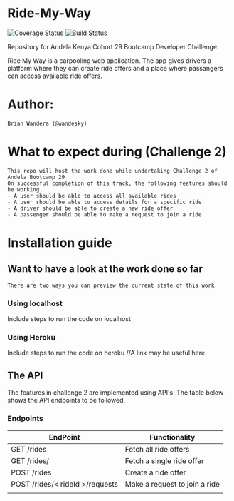 # Ride-My-Way
[![Coverage Status](https://coveralls.io/repos/github/wandesky/lets-ride/badge.svg?branch=develop)](https://coveralls.io/github/wandesky/lets-ride?branch=develop)
[![Build Status](https://travis-ci.org/wandesky/lets-ride.svg?branch=develop)](https://travis-ci.org/wandesky/lets-ride)

Repository for Andela Kenya Cohort 29 Bootcamp Developer Challenge.

Ride My Way is a carpooling web application.
The app gives drivers a platform where they can create ride offers and a place where passangers can access available ride offers.

# Author:
    Brian Wandera (@wandesky)

# What to expect during (Challenge 2)
    This repo will host the work done while undertaking Challenge 2 of Andela Bootcamp 29
    On successful completion of this track, the following features should be working
    - A user should be able to access all available rides
    - A user should be able to access details for a specific ride
    - A driver should be able to create a new ride offer
    - A passenger should be able to make a request to join a ride

# Installation guide
## Want to have a look at the work done so far

    There are two ways you can preview the current state of this work
### Using localhost
Include steps to run the code on localhost
### Using Heroku 
Include steps to run the code on heroku //A link may be useful here


## The API
The features in challenge 2 are implemented using API's. The table below shows the API endpoints to be followed.
### Endpoints

| EndPoint | Functionality |
| ------------- | ------------- |
| GET /rides | Fetch all ride offers  |
| GET /rides/<rideId> | Fetch a single ride offer  |
| POST /rides | Create a ride offer |
| POST /rides/< rideId >/requests | Make a request to join a ride |
|  |  |
